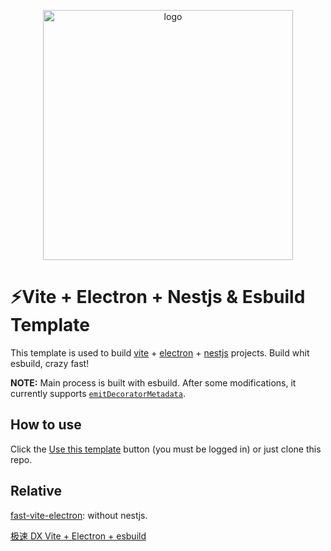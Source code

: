 <p align="center">
    <img width="400" src="https://github.com/ArcherGu/fast-vite-nestjs-electron/blob/main/logo.png" alt="logo">
</p>

# ⚡Vite + Electron + Nestjs & Esbuild Template

This template is used to build [vite](https://vitejs.dev/) + [electron](https://www.electronjs.org/) + [nestjs](https://nestjs.com/) projects. Build whit esbuild, crazy fast!

**NOTE:** Main process is built with esbuild. After some modifications, it currently supports [`emitDecoratorMetadata`](https://www.typescriptlang.org/tsconfig#emitDecoratorMetadata).

## How to use

Click the [Use this template](https://github.com/ArcherGu/fast-vite-nestjs-electron/generate) button (you must be logged in) or just clone this repo.

## Relative

[fast-vite-electron](https://github.com/ArcherGu/fast-vite-electron): without nestjs.

[极速 DX Vite + Electron + esbuild](https://archergu.me/posts/vite-electron-esbuild)

